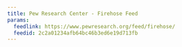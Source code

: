 ```yaml
---
title: Pew Research Center - Firehose Feed
params:
  feedlink: https://www.pewresearch.org/feed/firehose/
  feedid: 2c2a01234afb64bc46b3ed6e19d713fb
---
```

